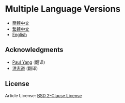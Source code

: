 # Multiple Language Versions
* [簡體中文](zh_hans.md)
* [繁體中文](zh_hant.md)
* [English](en.md)

## Acknowledgments

 - [Paul Yang](https://github.com/InfoHunter) (翻译)
 - [洪志道](https://github.com/hongzhidao) (翻译)

## License
Article License: [BSD 2-Clause License](http://nginx.org/LICENSE)

